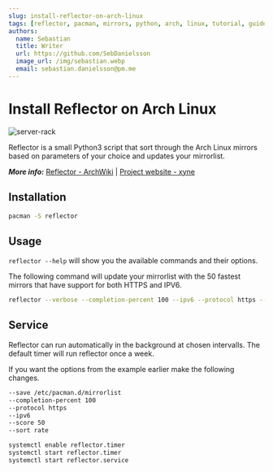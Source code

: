 ```yaml
---
slug: install-reflector-on-arch-linux
tags: [reflector, pacman, mirrors, python, arch, linux, tutorial, guide]
authors:
  name: Sebastian
  title: Writer
  url: https://github.com/SebDanielsson
  image_url: /img/sebastian.webp
  email: sebastian.danielsson@pm.me
---
```


# Install Reflector on Arch Linux

![server-rack](/img/server-rack.webp)

Reflector is a small Python3 script that sort through the Arch Linux mirrors based on parameters of your choice and updates your mirrorlist.

<!--truncate-->

***More info:*** [Reflector - ArchWiki](https://wiki.archlinux.org/index.php/Reflector) | [Project website - xyne](https://xyne.archlinux.ca/projects/reflector/)

## Installation
```bash
pacman -S reflector
```

## Usage
`reflector --help` will show you the available commands and their options.

The following command will update your mirrorlist with the 50 fastest mirrors that have support for both HTTPS and IPV6.
```bash
reflector --verbose --completion-percent 100 --ipv6 --protocol https --score 50 --sort rate --save /etc/pacman.d/mirrorlist
```

## Service
Reflector can run automatically in the background at chosen intervalls. The default timer will run reflector once a week.

If you want the options from the example earlier make the following changes.
```bash title="/etc/xdg/reflector/reflector.conf"
--save /etc/pacman.d/mirrorlist
--completion-percent 100
--protocol https
--ipv6
--score 50
--sort rate
```

```bash
systemctl enable reflector.timer
systemctl start reflector.timer
systemctl start reflector.service
```
